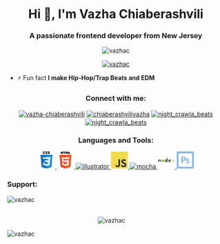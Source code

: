 <h1 align="center">Hi 👋, I'm Vazha Chiaberashvili</h1>
<h3 align="center">A passionate frontend developer from New Jersey</h3>

<p align="center"> <img src="https://komarev.com/ghpvc/?username=vazhac&label=Profile%20views&color=0e75b6&style=flat"
        alt="vazhac" /> </p>

<p align="center"> <a href="https://github.com/ryo-ma/github-profile-trophy"><img
            src="https://github-profile-trophy.vercel.app/?username=vazhac" alt="vazhac" /></a> </p>

- ⚡ Fun fact **I make Hip-Hop/Trap Beats and EDM**

<h3 align="center">Connect with me:</h3>
<p align="center">
    <a href="https://www.linkedin.com/in/vazha-chiaberashvili-715622b3/" target="blank"><img align="center"
            src="https://cdn.worldvectorlogo.com/logos/linkedin-icon-2.svg" alt="vazha-chiaberashvili" height="30"
            width="40" /></a>
    <a href="https://fb.com/chiaberashvilivazha" target="blank"><img align="center"
            src="https://cdn.worldvectorlogo.com/logos/facebook-4.svg" alt="chiaberashvilivazha" height="30"
            width="40" /></a>
    <a href="https://instagram.com/night_crawla_beats" target="blank"><img align="center"
            src="https://upload.wikimedia.org/wikipedia/commons/9/96/Instagram.svg" alt="night_crawla_beats" height="30"
            width="40" /></a>
<a href="https://soundcloud.com/ognc" target="blank"><img align="center"
        src="https://cdn.worldvectorlogo.com/logos/soundcloud.svg" alt="night_crawla_beats" height="30"
        width="40" /></a>
</p>

<h3 align="center">Languages and Tools:</h3>
<p align="center"> <a href="https://www.w3schools.com/css/" target="_blank"> <img
            src="https://raw.githubusercontent.com/devicons/devicon/master/icons/css3/css3-original-wordmark.svg"
            alt="css3" width="40" height="40" /> </a> <a href="https://www.w3.org/html/" target="_blank"> <img
            src="https://raw.githubusercontent.com/devicons/devicon/master/icons/html5/html5-original-wordmark.svg"
            alt="html5" width="40" height="40" /> </a> <a href="https://www.adobe.com/in/products/illustrator.html"
        target="_blank"> <img src="https://www.vectorlogo.zone/logos/adobe_illustrator/adobe_illustrator-icon.svg"
            alt="illustrator" width="40" height="40" /> </a> <a
        href="https://developer.mozilla.org/en-US/docs/Web/JavaScript" target="_blank"> <img
            src="https://raw.githubusercontent.com/devicons/devicon/master/icons/javascript/javascript-original.svg"
            alt="javascript" width="40" height="40" /> </a> <a href="https://mochajs.org" target="_blank"> <img
            src="https://www.vectorlogo.zone/logos/mochajs/mochajs-icon.svg" alt="mocha" width="40" height="40" /> </a>
    <a href="https://nodejs.org" target="_blank"> <img
            src="https://raw.githubusercontent.com/devicons/devicon/master/icons/nodejs/nodejs-original-wordmark.svg"
            alt="nodejs" width="40" height="40" /> </a> <a href="https://www.photoshop.com/en" target="_blank"> <img
            src="https://raw.githubusercontent.com/devicons/devicon/master/icons/photoshop/photoshop-line.svg"
            alt="photoshop" width="40" height="40" /> </a>
</p>

<h3 align="left">Support:</h3>
<p><a href="https://www.buymeacoffee.com/vazhac"> <img align="left"
            src="https://cdn.buymeacoffee.com/buttons/v2/default-yellow.png" height="50" width="210" alt="vazhac" /></a>
<br><br>
</p>
<p>&nbsp;<img align="left" src="https://github-readme-stats.vercel.app/api?username=vazhac&show_icons=true&locale=en"
        alt="vazhac" /></p>

<p><img align="left" src="https://github-readme-streak-stats.herokuapp.com/?user=vazhac&" alt="vazhac" /></p>

